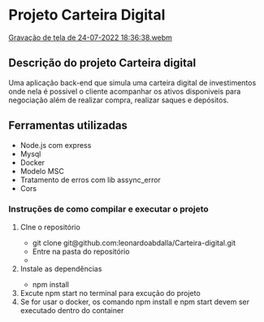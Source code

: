  <h1>Projeto Carteira Digital</h1>
 
[Gravação de tela de 24-07-2022 18:36:38.webm](https://user-images.githubusercontent.com/92415527/180666864-6bf7c1e5-7f42-4e5c-8dcd-22d87ec70967.webm)

<h2>Descrição do projeto Carteira digital</h2>
  <p>Uma aplicação back-end que simula uma carteira digital de investimentos onde nela é possivel o cliente acompanhar os ativos 
  disponiveis para negociação além de realizar compra, realizar saques e depósitos.</p>
  
<h2>Ferramentas utilizadas</h2>
<ul>
  <li>Node.js com express</li>
  <li>Mysql</li>
  <li>Docker</li>
  <li>Modelo MSC</li>
  <li>Tratamento de erros com lib assync_error</li>
 <li>Cors</li>
</ul>

<h3>Instruções de como compilar e executar o projeto</h3>

<ol>
 <li>Clne o repositório</li>
 <ul>
  <li>git clone git@github.com:leonardoabdalla/Carteira-digital.git</li>
  <li>Entre na pasta do repositório<li>
 </ul>
 <li>Instale as dependências</li>
 <ul>
  <li>npm install</li>
 </ul>
 <li>Excute npm start no terminal para excução do projeto</li>
 <li>Se for usar o docker, os comando npm install e npm start devem ser executado dentro do container</li>
</ol>
